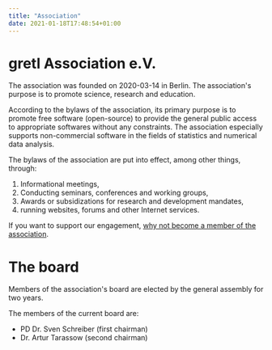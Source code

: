 ```yaml
---
title: "Association"
date: 2021-01-18T17:48:54+01:00
---
```


# gretl Association e.V.
The association was founded on 2020-03-14 in Berlin. The association's purpose is to promote science, research and education.

According to the bylaws of the association, its primary purpose is to promote free software (open-source) to provide the general public access to appropriate softwares without any constraints. The association especially supports non-commercial software in the fields of statistics and numerical data analysis.

The bylaws of the association are put into effect, among other things, through:

1) Informational meetings,
2) Conducting seminars, conferences and working groups,
3) Awards or subsidizations for research and development mandates,
4) running websites, forums and other Internet services.

If you want to support our engagement, [why not become a member of the association](../member).

# The board
Members of the association's board are elected by the general assembly for two years.

The members of the current board are:
- PD Dr. Sven Schreiber (first chairman)
- Dr. Artur Tarassow (second chairman)
